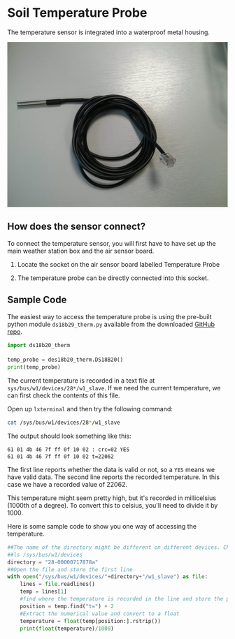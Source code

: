 # Soil Temperature Probe

The temperature sensor is integrated into a waterproof metal housing.

![Temperature probe](images/temperature.jpg)

## How does the sensor connect?

To connect the temperature sensor, you will first have to have set up the main weather station box and the air sensor board.

1. Locate the socket on the air sensor board labelled Temperature Probe

2. The temperature probe can be directly connected into this socket.


## Sample Code

The easiest way to access the temperature probe is using the pre-built python module `ds18b29_therm.py` available from the downloaded [GitHub repo](https://github.com/raspberrypi/weather-station.git). 

```python
import ds18b20_therm

temp_probe = des18b20_therm.DS18B20()
print(temp_probe)
```

The current temperature is recorded in a text file at `sys/bus/w1/devices/28*/w1_slave`.
If we need the current temperature, we can first check the contents of this file.

Open up `lxterminal` and then try the following command:

```bash
cat /sys/bus/w1/devices/28*/w1_slave
```

The output should look something like this:
```
61 01 4b 46 7f ff 0f 10 02 : crc=02 YES
61 01 4b 46 7f ff 0f 10 02 t=22062
```

The first line reports whether the data is valid or not, so a `YES` means we have valid data.
The second line reports the recorded temperature. In this case we have a recorded value of 22062.

This temperature might seem pretty high, but it's recorded in millicelsius (1000th of a degree). To convert this to celsius, you'll need to divide it by 1000.

Here is some sample code to show you one way of accessing the temperature.

```python
##The name of the directory might be different on different devices. Check the name by using:
##ls /sys/bus/w1/devices
directory = "28-00000717878a"
##Open the file and store the first line
with open("/sys/bus/w1/devices/"+directory+"/w1_slave") as file:
    lines = file.readlines()
    temp = lines[1]
	#find where the temperature is recorded in the line and store the position
    position = temp.find("t=") + 2
	#Extract the numerical value and convert to a float
    temperature = float(temp[position:].rstrip())
	print(float(temperature)/1000)
```
	

